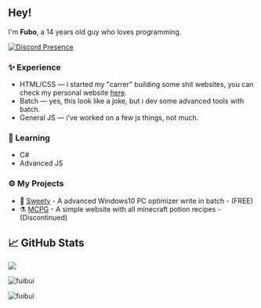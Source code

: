 ## Hey!
I'm **Fubo**, a 14 years old guy who loves programming.

[![Discord Presence](https://lanyard.cnrad.dev/api/474329232731013162)](https://discord.com/users/474329232731013162)

### ✨ Experience
- HTML/CSS — i started my "carrer" building some shit websites, you can check my personal website [here](https://fubo.cf).
- Batch — yes, this look like a joke, but i dev some advanced tools with batch.
- General JS — i've worked on a few js things, not much.

### 📖 Learning
- C#
- Advanced JS

### ⚙️ My Projects
- 🔧 [Sweety](https://sweeety.tk/) - A advanced Windows10 PC optimizer write in batch - (FREE)
- ⚗️ [MCPG](https://github.com/Fuibui/minecraft-potion-guide) - A simple website with all minecraft potion recipes - (Discontinued)

## &#x1f4c8; GitHub Stats

   <img align="center" src="https://github-readme-stats.vercel.app/api?username=Fuibui&count_private=true&show_icons=true&theme=dark&include_all_commits=true)" />
</a>
 <p><img align="center" src="https://github-readme-streak-stats.herokuapp.com/?user=Fuibui&theme=dark" alt="fuibui" /></p>
<a href="https://github.com/fuibui">
<p align="left"><img align="left" src="https://github-readme-stats.vercel.app/api/top-langs?username=fuibui&show_icons=true&locale=en&layout=compact&theme=dark" alt="fuibui" /></p>
 
 <br />

